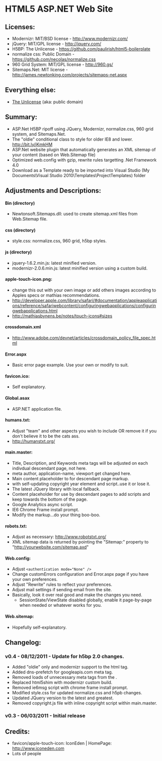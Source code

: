 ﻿HTML5 ASP.NET Web Site
========

## Licenses:
* Modernizr: MIT/BSD license - http://www.modernizr.com/
* jQuery: MIT/GPL license - http://jquery.com/
* H5BP: The Unlicense - https://github.com/paulirish/html5-boilerplate
* normalize css: Public Domain - https://github.com/necolas/normalize.css
* 960 Grid System: MIT/GPL license - http://960.gs/
* Sitemaps.Net: MIT license - http://james.newtonking.com/projects/sitemaps-net.aspx

## Everything else:
* [The Unlicense](http://unlicense.org) (aka: public domain) 


## Summary:
* ASP.Net H5BP ripoff using JQuery, Modernizr, normalize.css, 960 grid system, and Sitemaps.Net.
* The "oldie" conditional <html> class to style for older IE8 and lower. http://bit.ly/jKmkHM 
* ASP.Net website plugin that automatically generates an XML sitemap of your content (based on Web.Sitemap file) 
* Optimized web.config with gzip, rewrite rules targetting .Net Framework 4.0
* Download as a Template ready to be imported into Visual Studio (My Documents\Visual Studio 2010\Templates\ProjectTemplates) folder


## Adjustments and Descriptions:
#### Bin (directory)
* Newtonsoft.Sitemaps.dll: used to create sitemap.xml files from Web.Sitemap file.

#### css (directory)
* style.css: normalize.css, 960 grid, h5bp styles.

#### js (directory)
* jquery-1.6.2.min.js: latest minified version.
* modernizr-2.0.6.min.js: latest minified version using a custom build.

#### apple-touch-icon.png: 
* change this out with your own image or add others images according to Apples specs or mathias recommendations.
* http://developer.apple.com/library/safari/#documentation/appleapplications/reference/safariwebcontent/configuringwebapplications/configuringwebapplications.html
* http://mathiasbynens.be/notes/touch-icons#sizes

#### crossdomain.xml
* http://www.adobe.com/devnet/articles/crossdomain_policy_file_spec.html

#### Error.aspx
* Basic error page example. Use your own or modify to suit.

#### favicon.ico: 
* Self explanatory.

#### Global.asax
* ASP.NET application file.

#### humans.txt: 
* Adjust "team" and other aspects you wish to include OR remove it if you don't believe it to be the cats ass.
* http://humanstxt.org/

#### main.master: 
* Title, Description, and Keywords meta tags will be adjusted on each indivdual descendant page, not here.
* meta author, application-name, viewport get changed here.
* Main content placeholder to for descendant page markup.
* <footer> with self-updating copyright year element and script..use it or lose it.
* The latest JQuery library with local fallback.
* Content placeholder for use by descendant pages to add scripts and keep towards the bottom of the page.
* Google Analytics async script.
* IE6 Chrome Frame install prompt.
* Modify the markup...do your thing boo-boo.

#### robots.txt: 
* Adjust as necessary: http://www.robotstxt.org/
* XML sitemap data is returned by pointing the "Sitemap:" property to "http://yourwebsite.com/sitemap.axd"

#### Web.config: 
* Adjust `<authentication mode="None" />` 
* Change customErrors configuration and Error.aspx page if you have your own preferences.
* Adjust "Rewrite" rules to reflect your preferences.
* Adjust mail settings if sending email from the site.
* Basically, look it over real good and make the changes you need.
	- SessionState/ViewState disabled globally, enable it page-by-page when needed or whatever works for you.

#### Web.sitemap: 
* Hopefully self-explanatory.


## Changelog:
### v0.4 - 08/12/2011 - Update for h5bp 2.0 changes.
* Added "oldie" only and modernizr support to the html tag.
* Added dns-prefetch for googleapis.com meta tag.
* Removed loads of unnecessary meta tags from the <head>.
* Replaced html5shim with modernizr custom build.
* Removed ie6msg script with chrome frame install prompt.
* Modified style.css for updated normalize.css and h5pb changes.
* Updated JQuery version to the latest and greatest.
* Removed copyright.js file with inline copyright script within main.master.

### v0.3 - 06/03/2011 - Initial release


## Credits:
* favicon/apple-touch-icon: IconEden | HomePage: http://www.iconeden.com
* Lots of people
